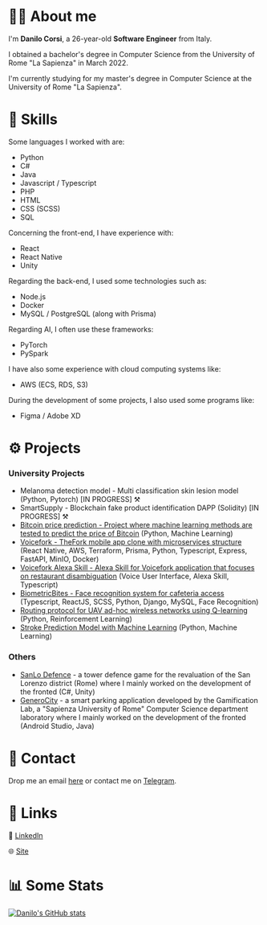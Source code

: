 # :raising_hand_man: About me
I'm <strong>Danilo Corsi</strong>, a 26-year-old <strong>Software Engineer</strong> from Italy.

I obtained a bachelor's degree in Computer Science from the University of Rome "La Sapienza" in March 2022.

I'm currently studying for my master's degree in Computer Science at the University of Rome "La Sapienza".


# :muscle: Skills
Some languages I worked with are:

- Python
- C#
- Java
- Javascript / Typescript
- PHP
- HTML
- CSS (SCSS)
- SQL

Concerning the front-end, I have experience with:

- React
- React Native
- Unity

Regarding the back-end, I used some technologies such as:

- Node.js
- Docker
- MySQL / PostgreSQL (along with Prisma)

Regarding AI, I often use these frameworks:
- PyTorch
- PySpark

I have also some experience with cloud computing systems like:

- AWS (ECS, RDS, S3)

During the development of some projects, I also used some programs like:

- Figma / Adobe XD

# :gear: Projects
### University Projects
- Melanoma detection model - Multi classification skin lesion model (Python, Pytorch) [IN PROGRESS] ⚒️
- SmartSupply - Blockchain fake product identification DAPP (Solidity) [IN PROGRESS] ⚒️
- [Bitcoin price prediction - Project where machine learning methods are tested to predict the price of Bitcoin](https://github.com/CorsiDanilo/bitcoin-price-prediction-with-pyspark) (Python, Machine Learning)
- [Voicefork - TheFork mobile app clone with microservices structure](https://github.com/CorsiDanilo/voicefork) (React Native, AWS, Terraform, Prisma, Python, Typescript, Express, FastAPI, MinIO, Docker)
- [Voicefork Alexa Skill - Alexa Skill for Voicefork application that focuses on restaurant disambiguation](https://github.com/CorsiDanilo/voicefork-alexa-skill) (Voice User Interface, Alexa Skill, Typescript)
- [BiometricBites - Face recognition system for cafeteria access](https://github.com/CorsiDanilo/BiometricBites) (Typescript, ReactJS, SCSS, Python, Django, MySQL, Face Recognition)
- [Routing protocol for UAV ad-hoc wireless networks using Q-learning](https://github.com/CorsiDanilo/autonomous-networking) (Python, Reinforcement Learning)
- [Stroke Prediction Model with Machine Learning](https://github.com/CorsiDanilo/fundamentals-of-data-science) (Python, Machine Learning)
### Others
- [SanLo Defence](https://sanloproject.it/) - a tower defence game for the revaluation of the San Lorenzo district (Rome) where I mainly worked on the development of the fronted (C#, Unity)
- [GeneroCity](https://www.generocity.it/) - a smart parking application developed by the Gamification Lab, a "Sapienza University of Rome" Computer Science department laboratory where I mainly worked on the development of the fronted (Android Studio, Java)

# :handshake: Contact
Drop me an email <href>[here](mailto:danilo.corsi@outlook.it)</href> or contact me on <href>[Telegram](https://t.me/anomalyzedd)</href>.

# :link: Links
📃 <href>[LinkedIn](https://www.linkedin.com/in/danilocorsi97/)</href>

🌐 <href>[Site](https://linktr.ee/danilocorsi)</href>

# :bar_chart: Some Stats
[![Danilo's GitHub stats](https://github-readme-stats.vercel.app/api?username=CorsiDanilo)](https://github.com/anuraghazra/github-readme-stats)
